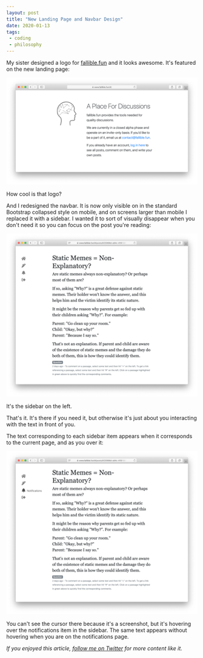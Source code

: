 ```yaml
---
layout: post
title: "New Landing Page and Navbar Design"
date: 2020-01-13
tags:
 - coding
 - philosophy
---
```


My sister designed a logo for [fallible.fun](https://www.fallible.fun/) and it looks awesome. It's featured on the new landing page:

![Image for post](/img/1_dbjv919VsjfdKPOkoe6isQ.png)

How cool is that logo?

And I redesigned the navbar. It is now only visible on in the standard Bootstrap collapsed style on mobile, and on screens larger than mobile I replaced it with a sidebar. I wanted it to sort of visually disappear when you don't need it so you can focus on the post you're reading:

![Image for post](/img/1_uNXd5KkWBs9kArxk6ikQIw.png)

It's the sidebar on the left.

That's it. It's there if you need it, but otherwise it's just about you interacting with the text in front of you.

The text corresponding to each sidebar item appears when it corresponds to the current page, and as you over it:

![Image for post](/img/1_WYoOyRyPft-OhWPlLclx-w.png)

You can't see the cursor there because it's a screenshot, but it's hovering over the notifications item in the sidebar. The same text appears without hovering when you are on the notifications page.

*If you enjoyed this article, *[*follow me on Twitter*](https://twitter.com/dchackethal)* for more content like it.*
